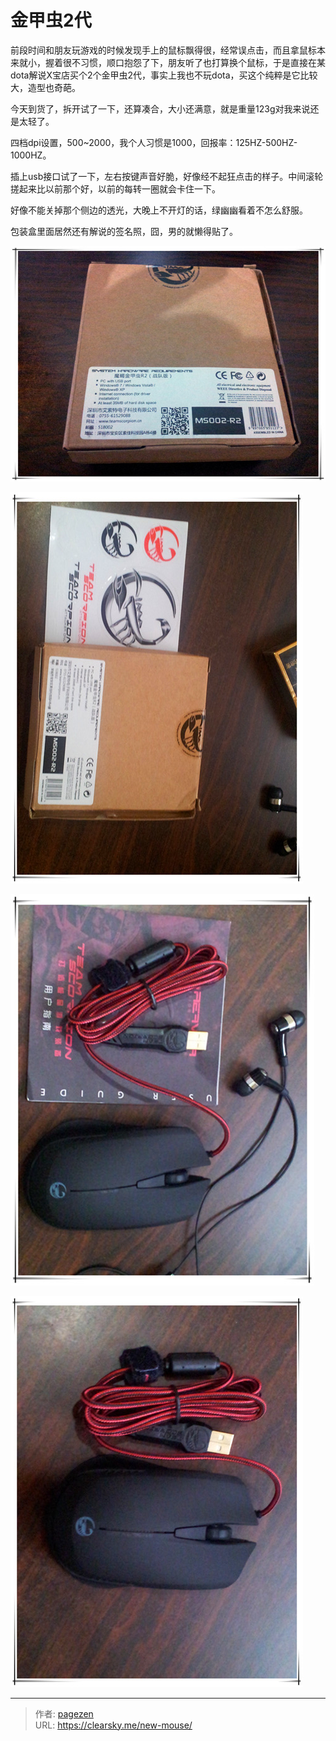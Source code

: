 # 金甲虫2代


前段时间和朋友玩游戏的时候发现手上的鼠标飘得很，经常误点击，而且拿鼠标本来就小，握着很不习惯，顺口抱怨了下，朋友听了也打算换个鼠标，于是直接在某dota解说X宝店买个2个金甲虫2代，事实上我也不玩dota，买这个纯粹是它比较大，造型也奇葩。

今天到货了，拆开试了一下，还算凑合，大小还满意，就是重量123g对我来说还是太轻了。

四档dpi设置，500~2000，我个人习惯是1000，回报率：125HZ-500HZ-1000HZ。

插上usb接口试了一下，左右按键声音好脆，好像经不起狂点击的样子。中间滚轮搓起来比以前那个好，以前的每转一圈就会卡住一下。

好像不能关掉那个侧边的透光，大晚上不开灯的话，绿幽幽看着不怎么舒服。

包装盒里面居然还有解说的签名照，囧，男的就懒得贴了。

![mouse](343016645.jpg "mouse")

![mouse](1811074775.jpg "mouse")

![mouse](2839993108.jpg "mouse")

![mouse](1896226885.jpg "mouse")


---

> 作者: [pagezen](http://clearsky.me/)  
> URL: https://clearsky.me/new-mouse/  

